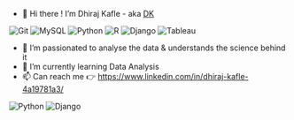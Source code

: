 - 👋 Hi there ! I’m Dhiraj Kafle - aka [DK][website]

<img alt="Git" src="https://img.shields.io/badge/git%20-%23FFFFFF.svg?&style=for-the-badge&logo=git&logoColor=orange"/>
<img alt="MySQL" src="https://img.shields.io/badge/MySQL-FFFFFF?logo=mysql&logoColor=orange&style=for-the-badge"/>
<img alt="Python" src="https://img.shields.io/badge/python-%23FFFFFF.svg?&style=for-the-badge&logo=python&logoColor=blue"/>
<img alt="R" src="https://img.shields.io/badge/r-%23FFFFFF.svg?&style=for-the-badge&logo=r&logoColor=blue"/>
<img alt="Django" src="https://img.shields.io/badge/django-%23FFFFFF.svg?&style=for-the-badge&logo=django&logoColor=darkgreen"/>
<img alt="Tableau" src="https://img.shields.io/badge/tableau-%23FFFFFF.svg?&style=for-the-badge&logo=tableau&logoColor=blue"/>

- 👀 I’m passionated to analyse the data & understands the science behind it
- 🌱 I’m currently learning Data Analysis
- 📫 Can reach me 👉 https://www.linkedin.com/in/dhiraj-kafle-4a19781a3/





<img alt="Python" src="https://img.shields.io/badge/python-%2314354C.svg?&style=for-the-badge&logo=python&logoColor=white"/>
<img alt="Django" src="https://img.shields.io/badge/django-%23092E20.svg?&style=for-the-badge&logo=django&logoColor=white"/>

<!---
   ✨ It's about me ✨ 
--->


[website]: https://www.dhirajk.com.np
[linkedin]: https://www.linkedin.com/in/dhiraj-kafle-4a19781a3/
